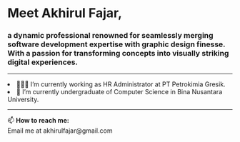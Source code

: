 <h1>Meet Akhirul Fajar,</h1><h3>a dynamic professional renowned for seamlessly merging software development expertise with graphic design finesse. With a passion for transforming concepts into visually striking digital experiences.</h3>
<hr>
<li>👨🏻‍💻 I’m currently working as HR Administrator at PT Petrokimia Gresik.</li>
<li>🔬 I’m currently undergraduate of Computer Science in Bina Nusantara University.</li>
<hr>
📫 <b>How to reach me:</b><br>
Email me at akhirulfajar@gmail.com
